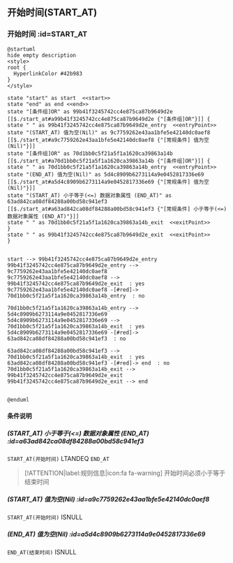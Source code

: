 ## 开始时间(START_AT) <!-- {docsify-ignore-all} -->

   

### 开始时间 :id=START_AT

```plantuml
@startuml
hide empty description
<style>
root {
  HyperlinkColor #42b983
}
</style>

state "start" as start  <<start>>
state "end" as end <<end>>
state "[条件组]OR" as 99b41f3245742cc4e875ca87b9649d2e [[$./start_at#a99b41f3245742cc4e875ca87b9649d2e {"[条件组]OR"}]] {
state " " as 99b41f3245742cc4e875ca87b9649d2e_entry  <<entryPoint>>
state "(START_AT) 值为空(Nil)" as 9c7759262e43aa1bfe5e42140dc0aef8 [[$./start_at#a9c7759262e43aa1bfe5e42140dc0aef8 {"[常规条件] 值为空(Nil)"}]]
state "[条件组]OR" as 70d1bb0c5f21a5f1a1620ca39863a14b [[$./start_at#a70d1bb0c5f21a5f1a1620ca39863a14b {"[条件组]OR"}]] {
state " " as 70d1bb0c5f21a5f1a1620ca39863a14b_entry  <<entryPoint>>
state "(END_AT) 值为空(Nil)" as 5d4c8909b6273114a9e0452817336e69 [[$./start_at#a5d4c8909b6273114a9e0452817336e69 {"[常规条件] 值为空(Nil)"}]]
state "(START_AT) 小于等于(<=) 数据对象属性 (END_AT)" as 63ad842ca08df84288a00bd58c941ef3 [[$./start_at#a63ad842ca08df84288a00bd58c941ef3 {"[常规条件] 小于等于(<=) 数据对象属性 (END_AT)"}]]
state " " as 70d1bb0c5f21a5f1a1620ca39863a14b_exit  <<exitPoint>>
}
state " " as 99b41f3245742cc4e875ca87b9649d2e_exit  <<exitPoint>>
}


start --> 99b41f3245742cc4e875ca87b9649d2e_entry 
99b41f3245742cc4e875ca87b9649d2e_entry --> 9c7759262e43aa1bfe5e42140dc0aef8 
9c7759262e43aa1bfe5e42140dc0aef8 --> 99b41f3245742cc4e875ca87b9649d2e_exit  : yes
9c7759262e43aa1bfe5e42140dc0aef8 -[#red]-> 70d1bb0c5f21a5f1a1620ca39863a14b_entry  : no

70d1bb0c5f21a5f1a1620ca39863a14b_entry --> 5d4c8909b6273114a9e0452817336e69 
5d4c8909b6273114a9e0452817336e69 --> 70d1bb0c5f21a5f1a1620ca39863a14b_exit  : yes
5d4c8909b6273114a9e0452817336e69 -[#red]-> 63ad842ca08df84288a00bd58c941ef3  : no

63ad842ca08df84288a00bd58c941ef3 --> 70d1bb0c5f21a5f1a1620ca39863a14b_exit  : yes
63ad842ca08df84288a00bd58c941ef3 -[#red]-> end  : no
70d1bb0c5f21a5f1a1620ca39863a14b_exit --> 99b41f3245742cc4e875ca87b9649d2e_exit 
99b41f3245742cc4e875ca87b9649d2e_exit --> end 


@enduml
```

#### 条件说明

##### (START_AT) 小于等于(<=) 数据对象属性 (END_AT) :id=a63ad842ca08df84288a00bd58c941ef3



`START_AT(开始时间)` LTANDEQ  `END_AT`

> [!ATTENTION|label:规则信息|icon:fa fa-warning]
> 开始时间必须小于等于结束时间


##### (START_AT) 值为空(Nil) :id=a9c7759262e43aa1bfe5e42140dc0aef8



`START_AT(开始时间)` ISNULL 

##### (END_AT) 值为空(Nil) :id=a5d4c8909b6273114a9e0452817336e69



`END_AT(结束时间)` ISNULL 






